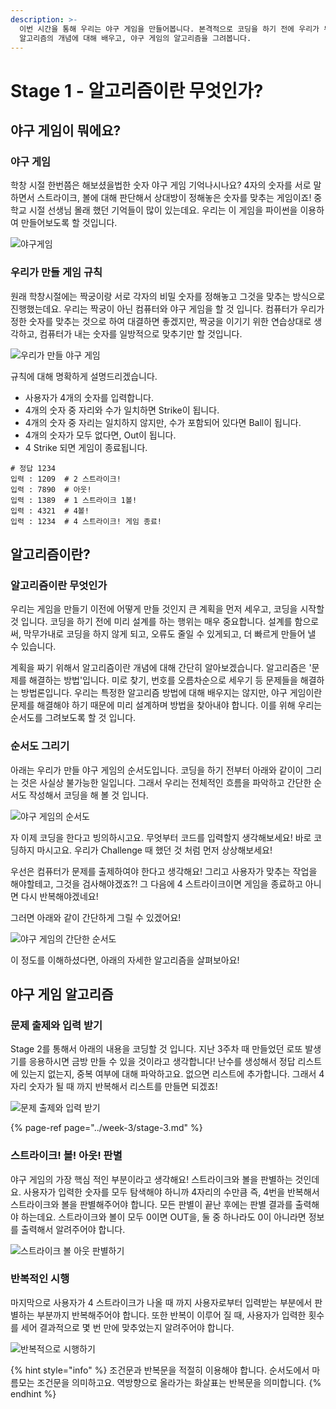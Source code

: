 ```yaml
---
description: >-
  이번 시간을 통해 우리는 야구 게임을 만들어봅니다. 본격적으로 코딩을 하기 전에 우리가 무엇을 만들어야 하는지 정의내리는 것은 중요합니다.
  알고리즘의 개념에 대해 배우고, 야구 게임의 알고리즘을 그려봅니다.
---
```


# Stage 1 - 알고리즘이란 무엇인가?

## 야구 게임이 뭐에요?

### 야구 게임

학창 시절 한번쯤은 해보셨을법한 숫자 야구 게임 기억나시나요? 4자의 숫자를 서로 말하면서 스트라이크, 볼에 대해 판단해서 상대방이 정해놓은 숫자를 맞추는 게임이죠! 중학교 시절 선생님 몰래 했던 기억들이 많이 있는데요. 우리는 이 게임을 파이썬을 이용하여 만들어보도록 할 것입니다.

![&#xC57C;&#xAD6C;&#xAC8C;&#xC784;](../.gitbook/assets/image%20%2811%29.png)

### 우리가 만들 게임 규칙

원래 학창시절에는 짝궁이랑 서로 각자의 비밀 숫자를 정해놓고 그것을 맞추는 방식으로 진행했는데요. 우리는 짝궁이 아닌 컴퓨터와 야구 게임을 할 것 입니다. 컴퓨터가 우리가 정한 숫자를 맞추는 것으로 하여 대결하면 좋겠지만, 짝궁을 이기기 위한 연습상대로 생각하고, 컴퓨터가 내는 숫자를 일방적으로 맞추기만 할 것입니다.

![&#xC6B0;&#xB9AC;&#xAC00; &#xB9CC;&#xB4E4; &#xC57C;&#xAD6C; &#xAC8C;&#xC784;](../.gitbook/assets/image%20%2838%29.png)

규칙에 대해 명확하게 설명드리겠습니다.

* 사용자가 4개의 숫자를 입력합니다.
* 4개의 숫자 중 자리와 수가 일치하면 Strike이 됩니다.
* 4개의 숫자 중 자리는 일치하지 않지만, 수가 포함되어 있다면 Ball이 됩니다.
* 4개의 숫자가 모두 없다면, Out이 됩니다.
* 4 Strike 되면 게임이 종료됩니다.

```text
# 정답 1234
입력 : 1209  # 2 스트라이크!
입력 : 7890  # 아웃!
입력 : 1389  # 1 스트라이크 1볼!
입력 : 4321  # 4볼!
입력 : 1234  # 4 스트라이크! 게임 종료!
```

## 알고리즘이란? 

### 알고리즘이란 무엇인가 

우리는 게임을 만들기 이전에 어떻게 만들 것인지 큰 계획을 먼저 세우고, 코딩을 시작할 것 입니다. 코딩을 하기 전에 미리 설계를 하는 행위는 매우 중요합니다. 설계를 함으로써, 막무가내로 코딩을 하지 않게 되고, 오류도 줄일 수 있게되고, 더 빠르게 만들어 낼 수 있습니다.

계획을 짜기 위해서 알고리즘이란 개념에 대해 간단히 알아보겠습니다. 알고리즘은 '문제를 해결하는 방법'입니다. 미로 찾기, 번호를 오름차순으로 세우기 등 문제들을 해결하는 방법론입니다. 우리는 특정한 알고리즘 방법에 대해 배우지는 않지만, 야구 게임이란 문제를 해결해야 하기 때문에 미리 설계하며 방법을 찾아내야 합니다. 이를 위해 우리는 순서도를 그려보도록 할 것 입니다.

### 순서도 그리기 

아래는 우리가 만들 야구 게임의 순서도입니다. 코딩을 하기 전부터 아래와 같이이 그리는 것은 사실상 불가능한 일입니다. 그래서 우리는 전체적인 흐름을 파악하고 간단한 순서도 작성해서 코딩을 해 볼 것 입니다.

![&#xC57C;&#xAD6C; &#xAC8C;&#xC784;&#xC758; &#xC21C;&#xC11C;&#xB3C4;](../.gitbook/assets/image%20%28115%29.png)

자 이제 코딩을 한다고 빙의하시고요. 무엇부터 코드를 입력할지 생각해보세요! 바로 코딩하지 마시고요. 우리가 Challenge 때 했던 것 처럼 먼저 상상해보세요! 

우선은 컴퓨터가 문제를 출제하여야 한다고 생각해요! 그리고 사용자가 맞추는 작업을 해야할테고, 그것을 검사해야겠죠?! 그 다음에 4 스트라이크이면 게임을 종료하고 아니면 다시 반복해야겠네요! 

그러면 아래와 같이 간단하게 그릴 수 있겠어요!

![&#xC57C;&#xAD6C; &#xAC8C;&#xC784;&#xC758; &#xAC04;&#xB2E8;&#xD55C; &#xC21C;&#xC11C;&#xB3C4;](../.gitbook/assets/image%20%2861%29.png)

이 정도를 이해하셨다면, 아래의 자세한 알고리즘을 살펴보아요!

## 야구 게임 알고리즘 

### 문제 출제와 입력 받기 

Stage 2를 통해서 아래의 내용을 코딩할 것 입니다. 지난 3주차 때 만들었던 로또 발생기를 응용하시면 금방 만들 수 있을 것이라고 생각합니다! 난수를 생성해서 정답 리스트에 있는지 없는지, 중복 여부에 대해 파악하고요. 없으면 리스트에 추가합니다. 그래서 4자리 숫자가 될 때 까지 반복해서 리스트를 만들면 되겠죠!

![&#xBB38;&#xC81C; &#xCD9C;&#xC81C;&#xC640; &#xC785;&#xB825; &#xBC1B;&#xAE30;](../.gitbook/assets/image%20%2875%29.png)

{% page-ref page="../week-3/stage-3.md" %}

### 스트라이크! 볼! 아웃! 판별 

야구 게임의 가장 핵심 적인 부분이라고 생각해요! 스트라이크와 볼을 판별하는 것인데요. 사용자가 입력한 숫자를 모두 탐색해야 하니까 4자리의 수만큼 즉, 4번을 반복해서 스트라이크와 볼을 판별해주어야 합니다. 모든 판별이 끝난 후에는 판별 결과를 출력해야 하는데요. 스트라이크와 볼이 모두 0이면 OUT을, 둘 중 하나라도 0이 아니라면 정보를 출력해서 알려주어야 합니다.

![&#xC2A4;&#xD2B8;&#xB77C;&#xC774;&#xD06C; &#xBCFC; &#xC544;&#xC6C3; &#xD310;&#xBCC4;&#xD558;&#xAE30;](../.gitbook/assets/image%20%28128%29.png)

### 반복적인 시행 

마지막으로 사용자가 4 스트라이크가 나올 때 까지 사용자로부터 입력받는 부분에서 판별하는 부분까지 반복해주어야 합니다. 또한 반복이 이루어 질 때, 사용자가 입력한 횟수를 세어 결과적으로 몇 번 만에 맞추었는지 알려주어야 합니다.

![&#xBC18;&#xBCF5;&#xC801;&#xC73C;&#xB85C; &#xC2DC;&#xD589;&#xD558;&#xAE30;](../.gitbook/assets/image%20%2887%29.png)

{% hint style="info" %}
조건문과 반복문을 적절히 이용해야 합니다. 순서도에서 마름모는 조건문을 의미하고요. 역방향으로 올라가는 화살표는 반복문을 의미합니다.
{% endhint %}

